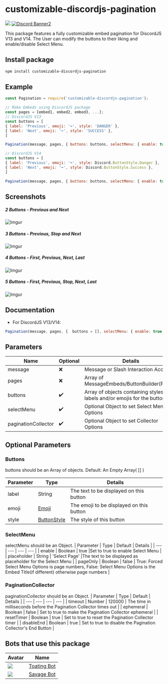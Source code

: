 # customizable-discordjs-pagination
<p>
   <a href="https://www.npmjs.com/package/customizable-discordjs-pagination"><img src="https://nodei.co/npm/customizable-discordjs-pagination.png?downloadRank=true&downloads=true&downloadRank=true&stars=true" /></a>  <a href="https://discord.gg/ju8kxnvnCw"><img src="https://discordapp.com/api/guilds/748607784735604857/widget.png?style=banner2" alt="Discord Banner2"/></a>
</p>
This package features a fully customizable embed pagination for DiscordJS V13 and V14. The User can modify the buttons to their liking and enable/disable Select Menu.

## Install package
```sh
npm install customizable-discordjs-pagination
```

## Example
```js
const Pagination = require('customizable-discordjs-pagination');

// Make Embeds using DiscordJS package
const pages = [embed1, embed2, embed3, ...];
// DiscordJS V13
const buttons = [
{ label: 'Previous', emoji: '⬅', style: 'DANGER' },
{ label: 'Next', emoji: '➡', style: 'SUCCESS' },
]

Pagination(message, pages, { buttons: buttons, selectMenu: { enable: true }, paginationCollector: { timeout: 120000 } });

// DiscordJS V14
const buttons = [
{ label: 'Previous', emoji: '⬅', style: Discord.ButtonStyle.Danger },
{ label: 'Next', emoji: '➡', style: Discord.ButtonStyle.Success },
]

Pagination(message, pages, { buttons: buttons, selectMenu: { enable: true }, paginationCollector: { timeout: 120000 } });
```

## Screenshots
##### 2 Buttons - Previous and Next
![Imgur](https://imgur.com/4Mo8vLv.jpg)
##### 3 Buttons - Previous, Stop and Next
![Imgur](https://imgur.com/WalreF6.jpg)
##### 4 Buttons - First, Previous, Next, Last
![Imgur](https://imgur.com/9854jTq.jpg)
##### 5 Buttons - First, Previous, Stop, Next, Last
![Imgur](https://imgur.com/vKgBYog.jpg)

## Documentation
- For DiscordJS V13/V14:
```js
Pagination(message, pages, {  buttons = [], selectMenu: { enable: true }, paginationCollector: { timeout: 120000 } });
```

## Parameters
| Name | Optional  | Details |
| --- | --- | ---  |
| message | ❌ | Message or Slash Interaction Accepted | 
| pages | ❌ | Array of MessageEmbeds/ButtonBuilder(Pages) |  
| buttons | ✔️ | Array of objects containing styles, labels and/or emojis for the buttons |
| selectMenu | ✔️ | Optional Object to set Select Menu Options | 
| paginationCollector | ✔️ | Optional Object to set Collector Options | 

## Optional Parameters
### Buttons
buttons should be an Array of objects.
Default: An Empty Array( [] )

| Parameter | Type | Details |
| --- | --- | --- |
| label | String | The text to be displayed on this button |
| emoji | [Emoji](https://discord.js.org/#/docs/discord.js/13.8.0/typedef/EmojiIdentifierResolvable) | The emoji to be displayed on this button |
| style | [ButtonStyle](https://discord.js.org/#/docs/discord.js/13.8.0/typedef/MessageButtonStyle) | The style of this button |

### SelectMenu
selectMenu should be an Object.
| Parameter | Type | Default | Details |
| --- | --- | --- | --- |
| enable | Boolean | true |Set to true to enable Select Menu |
| placeholder | String | 'Select Page' |The text to be displayed as placeholder for the Select Menu |
| pageOnly | Boolean | false | True: Forced Select Menu Options is page numbers, False: Select Menu Options is the Embed Title(if different) otherwise page numbers |

### PaginationCollector
paginationCollector should be an Object.
| Parameter | Type | Default | Details |
| --- | --- | --- | --- |
| timeout | Number | 120000 | The time in milliseconds before the Pagination Collector times out |
| ephemeral | Boolean | false | Set to true to make the Pagination Collector ephemeral |
| resetTimer | Boolean | true | Set to true to reset the Pagination Collector timer |
| disableEnd | Boolean | true | Set to true to disable the Pagination Collector's End Button |


## Bots that use this package
| Avatar | Name |
| --- | --- |
| ![](https://cdn.discordapp.com/avatars/710177042490064958/f6177ea17f6da9318d83b5f5d4579bc4.png?size=48) | [Toating Bot](https://discord.com/api/oauth2/authorize?client_id=710177042490064958&permissions=4063624560&scope=bot%20applications.commands) |
| ![](https://cdn.discordapp.com/emojis/848060200417493053.gif?size=48) | [Savage Bot](https://discord.com/oauth2/authorize?client_id=823703707522433054&permissions=8&scope=bot%20applications.commands) |
